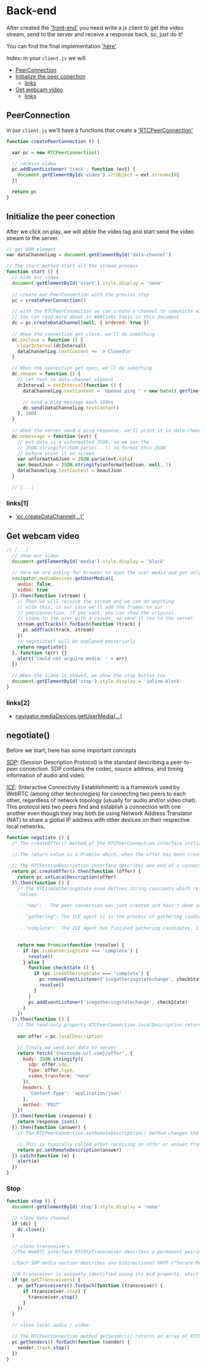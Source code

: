 # Back-end

After created the ['front-end'](Front-end.md) you need write a js client to get the video stream, send to the server and receive a response back, so, just do it!

You can find the final implementation ['here'](src/client.js)

Index:
in your `client.js` we will
- [PeerConnection](#PeerConnection)
- [Initialize the peer conection](#Initialize-the-peer-conection)
  - [links](#links[1])
- [Get webcam video](#Get-webcam-video)
  - [links](#links[2])



## PeerConnection
in our `client.js` we'll have a functions that create a ['RTCPeerConnection'](https://developer.mozilla.org/pt-BR/docs/Web/API/RTCPeerConnection)


``` js
function createPeerConnection () {

  var pc = new RTCPeerConnection()

  // receive video
  pc.addEventListener('track', function (evt) {
    document.getElementById('video').srcObject = evt.streams[0]
  })

  return pc
}
```

## Initialize the peer conection
After we click on play, we will abble the video tag and start send the video stream to the server.

``` js
// get DOM element
var dataChannelLog = document.getElementById('data-channel')

// The start method start all the stream process
function start () {
  // hide our video  
  document.getElementById('start').style.display = 'none'
  
  // create our PeerConnection with the previus step
  pc = createPeerConnection()

  // with the RTCPeerConnection we can create a channel to comunicte with the server by text.
  // You can read more about in ###links topic in this document
  dc = pc.createDataChannel(null, { ordered: true })
  
  // When the connection get close, we'll do something
  dc.onclose = function () {
    clearInterval(dcInterval)
    dataChannelLog.textContent += '> Closed\n'
  }

  // When the connection get open, we'll do something
  dc.onopen = function () {
    // set text to data-channel element
    dcInterval = setInterval(function () {
      dataChannelLog.textContent = 'Opened ping ' + new Date().getTime().toString()

      // send a ping message each 100ms
      dc.send(dataChannelLog.textContent)
    }, 100)
  }
  
  // When the server send a ping response, we'll print it in data-channel element
  dc.onmessage = function (evt) {
    // evt.data is a unformatted JSON, so we use the 
    // JSON.stringify(JSON.parse(...)) to format this JSON 
    // before print it on screen
    var unformattedJson = JSON.parse(evt.data)
    var beautJson = JSON.stringify(unformattedJson, null, 2)
    dataChannelLog.textContent = beautJson
  }

  // [...]
```

### links[1]
- ['pc.createDataChannel(...)'](https://developer.mozilla.org/en-US/docs/Web/API/RTCPeerConnection/createDataChannel)

## Get webcam video

``` js
// [...]
  // show our video
  document.getElementById('media').style.display = 'block'
  
  // here we are asking for browser to open the user media and get only video stream.
  navigator.mediaDevices.getUserMedia({
    audio: false,
    video: true
  }).then(function (stream) {
    // Then we will receive the stream and we can do anything
    // with this, in our case we'll add the frames to our 
    // peerConnection, if you want, you can show the original 
    // video to the user with a canvas, so send it too to the server
    stream.getTracks().forEach(function (track) {
      pc.addTrack(track, stream)
    })
    // negotiate() will be explaned posteriorly
    return negotiate()
  }, function (err) {}  
    alert('Could not acquire media: ' + err)
  })
  
  // When the video is showed, we show the stop button too
  document.getElementById('stop').style.display = 'inline-block'
}
```

### links[2]
- [navigator.mediaDevices.getUserMedia(...)](https://developer.mozilla.org/pt-PT/docs/Web/API/MediaDevices/obterMultimediaUtilizador)


## negotiate()
Before we start, here has some important concepts

*[SDP](https://developer.mozilla.org/en-US/docs/Glossary/SDP)*: (Session Description Protocol) is the standard describing a peer-to-peer connection. SDP contains the codec, source address, and timing information of audio and video.

*[ICE](https://developer.mozilla.org/en-US/docs/Glossary/ICE)*:  (Interactive Connectivity Establishment) is a framework used by WebRTC (among other technologies) for connecting two peers to each other, regardless of network topology (usually for audio and/or video chat). This protocol lets two peers find and establish a connection with one another even though they may both be using Network Address Translator (NAT) to share a global IP address with other devices on their respective local networks.

``` js
function negotiate () {
  /* The createOffer() method of the RTCPeerConnection interface initiates the creation of an SDP* offer for the purpose of starting a new WebRTC connection to a remote peer. The SDP offer includes information about any MediaStreamTracks already attached to the WebRTC session, codec, and options supported by the browser, and any candidates already gathered by the ICE agent, for the purpose of being sent over the signaling channel to a potential peer to request a connection or to update the configuration of an existing connection. */

  // The return value is a Promise which, when the offer has been created, is resolved with a RTCSessionDescription object containing the newly-created offer.
  
  // The RTCSessionDescription interface describes one end of a connection—or potential connection—and how it's configured. Each RTCSessionDescription consists of a description type indicating which part of the offer/answer negotiation process it describes and of the SDP descriptor of the session.
  return pc.createOffer().then(function (offer) {
    return pc.setLocalDescription(offer)
  }).then(function () {
    /* The RTCIceGatheringState enum defines string constants which reflect the current status of ICE gathering.
     values: 

     - "new":	The peer connection was just created and hasn't done any networking yet.
     
     - "gathering":	The ICE agent is in the process of gathering candidates for the connection.
     
     - "complete":	The ICE agent has finished gathering candidates. If something happens that requires collecting new candidates, such as a new interface being added or the addition of a new ICE server, the state will revert to "gathering" to gather those candidates.*/

     
    return new Promise(function (resolve) {
      if (pc.iceGatheringState === 'complete') {
        resolve()
      } else {
        function checkState () {
          if (pc.iceGatheringState === 'complete') {
            pc.removeEventListener('icegatheringstatechange', checkState)
            resolve()
          }
        }
        pc.addEventListener('icegatheringstatechange', checkState)
      }
    })
  }).then(function () {
    // The read-only property RTCPeerConnection.localDescription returns an RTCSessionDescription describing the session for the local end of the connection. If it has not yet been set, this is null. 
    
    var offer = pc.localDescription

    // finaly we send our data to server
    return fetch('{nextcode.url.com}/offer', {
      body: JSON.stringify({
        sdp: offer.sdp,
        type: offer.type,
        video_transform: 'none'
      }),
      headers: {
        'Content-Type': 'application/json'
      },
      method: 'POST'
    })
  }).then(function (response) {
    return response.json()
  }).then(function (answer) {
    // The RTCPeerConnection.setRemoteDescription() method changes the remote description associated with the connection. This description specifies the properties of the remote end of the connection, including the media format. The method takes a single parameter—the session description—and it returns a Promise which is fulfilled once the description has been changed, asynchronously.

    // This is typically called after receiving an offer or answer from another peer over the signaling server. Keep in mind that if setRemoteDescription() is called while a connection is already in place, it means renegotiation is underway (possibly to adapt to changing network conditions). Because descriptions will be exchanged until the two peers agree on a configuration, the description submitted by calling setRemoteDescription() does not immediately take effect. Instead, the current connection configuration remains in place until negotiation is complete. Only then does the agreed-upon configuration take effect.
    return pc.setRemoteDescription(answer)
  }).catch(function (e) {
    alert(e)
  })
}
```

### Stop

``` js
function stop () {
  document.getElementById('stop').style.display = 'none'

  // close data channel
  if (dc) {
    dc.close()
  }

  // close transceivers
  //The WebRTC interface RTCRtpTransceiver describes a permanent pairing of an RTCRtpSender and an RTCRtpReceiver, along with some shared state.

  //Each SDP media section describes one bidirectional SRTP ("Secure Real Time Protocol") stream (excepting the media section for RTCDataChannel, if present). This pairing of send and receive SRTP streams is significant for some applications, so RTCRtpTransceiver is used to represent this pairing, along with other important state from the media section. Each non-disabled SRTP media section is always represented by exactly one transceiver.

  //A transceiver is uniquely identified using its mid property, which is the same as the media ID (mid) of its corresponding m-line. An RTCRtpTransceiver is associated with an m-line if its mid is non-null; otherwise it's considered disassociated.
  if (pc.getTransceivers) {
    pc.getTransceivers().forEach(function (transceiver) {
      if (transceiver.stop) {
        transceiver.stop()
      }
    })
  }

  // close local audio / video

  // The RTCPeerConnection method getSenders() returns an array of RTCRtpSender objects, each of which represents the RTP sender responsible for transmitting one track's data. 
  pc.getSenders().forEach(function (sender) {
    sender.track.stop()
  })
}
```

